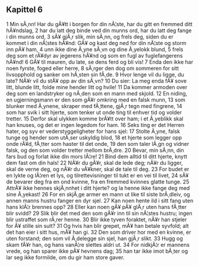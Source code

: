 ## Kapittel 6

1 Min sÃ¸nn! Har du gÃ¥tt i borgen for din nÃ¦ste, har du gitt en fremmed ditt hÃ¥ndslag, 
2 har du latt deg binde ved din munns ord, har du latt deg fange i din munns ord, 
3 sÃ¥ gjÃ¸r slik, min sÃ¸nn, og frels deg, siden du er kommet i din nÃ¦stes hÃ¥nd: GÃ¥ og kast deg ned for din nÃ¦ste og storm inn pÃ¥ ham, 
4 unn ikke dine Ã¸yne sÃ¸vn og dine Ã¸yelokk blund, 
5 frels deg som et rÃ¥dyr av jegerens hÃ¥nd og som en fugl av fuglefangerens hÃ¥nd! 
6 GÃ¥ til mauren, du late, se dens ferd og bli vis! 
7 Enda den ikke har noen fyrste, foged eller herre, 
8 sÃ¸rger den dog om sommeren for sitt livsopphold og sanker om hÃ¸sten sin fÃ¸de. 
9 Hvor lenge vil du ligge, du late? NÃ¥r vil du stÃ¥ opp av din sÃ¸vn? 
10 Du sier: La meg enda fÃ¥ sove litt, blunde litt, folde mine hender litt og hvile! 
11 Da kommer armoden over deg som en landstryker og nÃ¸den som en mann med skjold. 
12 En niding, en ugjerningsmann er den som gÃ¥r omkring med en falsk munn, 
13 som blunker med Ã¸ynene, skraper med fÃ¸ttene, gjÃ¸r tegn med fingrene, 
14 som har svik i sitt hjerte, som tenker ut onde ting til enhver tid og volder tretter. 
15 Derfor skal ulykken komme brÃ¥tt over ham; i et Ã¸yeblikk skal han knuses, og det er ingen legedom for ham. 
16 Seks ting er det Herren hater, og syv er vederstyggeligheter for hans sjel: 
17 Stolte Ã¸yne, falsk tunge og hender som utÃ¸ser uskyldig blod, 
18 et hjerte som legger opp onde rÃ¥d, fÃ¸tter som haster til det onde, 
19 den som taler lÃ¸gn og vidner falsk, og den som volder tretter mellom brÃ¸dre. 
20 Bevar, min sÃ¸nn, din fars bud og forlat ikke din mors lÃ¦re! 
21 Bind dem alltid til ditt hjerte, knytt dem fast om din hals! 
22 NÃ¥r du gÃ¥r, skal de lede deg; nÃ¥r du ligger, skal de verne deg, og nÃ¥r du vÃ¥kner, skal de tale til deg. 
23 For budet er en lykte og lÃ¦ren et lys, og tilrettevisninger til tukt er en vei til livet, 
24 sÃ¥ de bevarer deg fra en ond kvinne, fra en fremmed kvinnes glatte tunge. 
25 AttrÃ¥ ikke hennes skjÃ¸nnhet i ditt hjerte? og la henne ikke fange deg med sine Ã¸yekast! 
26 For en skjÃ¸ge armer en mann ut like til siste brÃ¸dleiv, og annen manns hustru fanger en dyr sjel. 
27 Kan noen hente ild i sitt fang uten hans klÃ¦r brennes opp? 
28 Eller kan noen gÃ¥ pÃ¥ glÃ¸r uten hans fÃ¸tter blir svidd? 
29 Slik blir det med den som gÃ¥r inn til sin nÃ¦stes hustru; ingen blir ustraffet som rÃ¸rer henne. 
30 Blir ikke tyven foraktet, nÃ¥r han stjeler for Ã¥ stille sin sult? 
31 Og hvis han blir grepet, mÃ¥ han betale syvfold; alt det han eier i sitt hus, mÃ¥ han gi. 
32 Den som driver hor med en kvinne, er uten forstand; den som vil Ã¸delegge sin sjel, han gjÃ¸r slikt. 
33 Hugg og skam fÃ¥r han, og hans vanÃ¦re slettes aldri ut. 
34 For nidkjÃ¦r er mannens vrede, og han sparer ikke pÃ¥ hevnens dag; 
35 han tar ikke imot bÃ¸ter og lar seg ikke formilde, om du gir ham store gaver.
